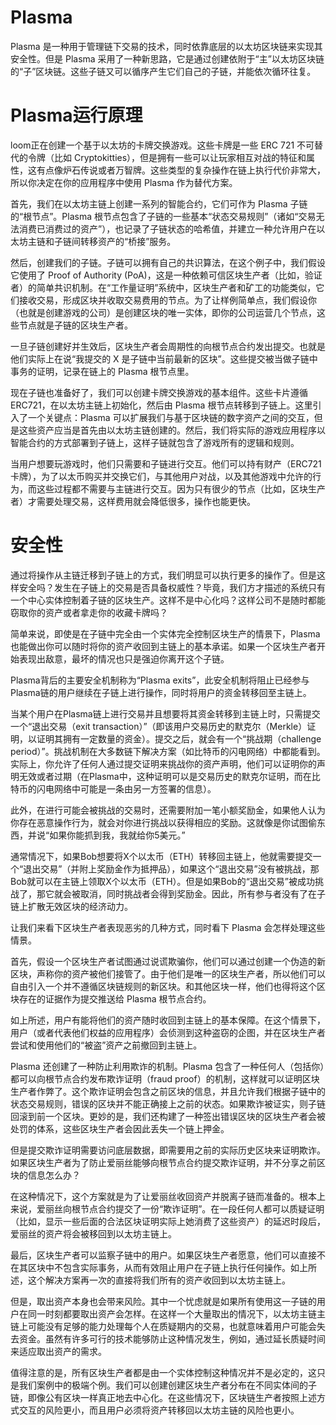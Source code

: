 # Plasma #
Plasma 是一种用于管理链下交易的技术，同时依靠底层的以太坊区块链来实现其安全性。但是 Plasma 采用了一种新思路，它是通过创建依附于“主”以太坊区块链的“子”区块链。这些子链又可以循序产生它们自己的子链，并能依次循环往复。

# Plasma运行原理 #
loom正在创建一个基于以太坊的卡牌交换游戏。这些卡牌是一些 ERC 721 不可替代的令牌（比如 Cryptokitties），但是拥有一些可以让玩家相互对战的特征和属性，这有点像炉石传说或者万智牌。这些类型的复杂操作在链上执行代价非常大，所以你决定在你的应用程序中使用 Plasma 作为替代方案。

首先，我们在以太坊主链上创建一系列的智能合约，它们可作为 Plasma 子链的“根节点”。Plasma 根节点包含了子链的一些基本“状态交易规则”（诸如“交易无法消费已消费过的资产”），也记录了子链状态的哈希值，并建立一种允许用户在以太坊主链和子链间转移资产的“桥接”服务。

然后，创建我们的子链。子链可以拥有自己的共识算法，在这个例子中，我们假设它使用了 Proof of Authority (PoA)，这是一种依赖可信区块生产者（比如，验证者）的简单共识机制。在“工作量证明”系统中，区块生产者和矿工的功能类似，它们接收交易，形成区块并收取交易费用的节点。为了让样例简单点，我们假设你（也就是创建游戏的公司）是创建区块的唯一实体，即你的公司运营几个节点，这些节点就是子链的区块生产者。

一旦子链创建好并生效后，区块生产者会周期性的向根节点合约发出提交。也就是他们实际上在说“我提交的 X 是子链中当前最新的区块”。这些提交被当做子链中事务的证明，记录在链上的 Plasma 根节点里。

现在子链也准备好了，我们可以创建卡牌交换游戏的基本组件。这些卡片遵循 ERC721，在以太坊主链上初始化，然后由 Plasma 根节点转移到子链上。这里引入了一个关键点：Plasma 可以扩展我们与基于区块链的数字资产之间的交互，但是这些资产应当是首先由以太坊主链创建的。然后，我们将实际的游戏应用程序以智能合约的方式部署到子链上，这样子链就包含了游戏所有的逻辑和规则。

当用户想要玩游戏时，他们只需要和子链进行交互。他们可以持有财产（ERC721 卡牌），为了以太币购买并交换它们，与其他用户对战，以及其他游戏中允许的行为，而这些过程都不需要与主链进行交互。因为只有很少的节点（比如，区块生产者）才需要处理交易，这样费用就会降低很多，操作也能更快。

# 安全性 #
通过将操作从主链迁移到子链上的方式，我们明显可以执行更多的操作了。但是这样安全吗？发生在子链上的交易是否具备权威性？毕竟，我们方才描述的系统只有一个中心实体控制着子链的区块生产。这样不是中心化吗？这样公司不是随时都能窃取你的资产或者拿走你的收藏卡牌吗？

简单来说，即使是在子链中完全由一个实体完全控制区块生产的情景下，Plasma 也能做出你可以随时将你的资产收回到主链上的基本承诺。如果一个区块生产者开始表现出敌意，最坏的情况也只是强迫你离开这个子链。

Plasma背后的主要安全机制称为“Plasma exits”，此安全机制将阻止已经参与Plasma链的用户继续在子链上进行操作，同时将用户的资金转移回至主链上。

当某个用户在Plasma链上进行交易并且想要将其资金转移到主链上时，只需提交一个“退出交易（exit transaction）”（即该用户交易历史的默克尔（Merkle）证明，以证明其拥有一定数量的资金）。提交之后，就会有一个“挑战期（challenge period）”。挑战机制在大多数链下解决方案（如比特币的闪电网络）中都能看到。实际上，你允许了任何人通过提交证明来挑战你的资产声明，他们可以证明你的声明无效或者过期（在Plasma中，这种证明可以是交易历史的默克尔证明，而在比特币的闪电网络中可能是一条由另一方签署的信息）。

此外，在进行可能会被挑战的交易时，还需要附加一笔小额奖励金，如果他人认为你存在恶意操作行为，就会对你进行挑战以获得相应的奖励。这就像是你试图偷东西，并说“如果你能抓到我，我就给你5美元。”

通常情况下，如果Bob想要将X个以太币（ETH）转移回主链上，他就需要提交一个“退出交易”（并附上奖励金作为抵押品），如果这个“退出交易”没有被挑战，那Bob就可以在主链上领取X个以太币（ETH）。但是如果Bob的“退出交易”被成功挑战了，那它就会被取消，同时挑战者会得到奖励金。因此，所有参与者没有了在子链上扩散无效区块的经济动力。

让我们来看下区块生产者表现恶劣的几种方式，同时看下 Plasma 会怎样处理这些情景。

首先，假设一个区块生产者试图通过说谎欺骗你，他们可以通过创建一个伪造的新区块，声称你的资产被他们接管了。由于他们是唯一的区块生产者，所以他们可以自由引入一个并不遵循区块链规则的新区块。和其他区块一样，他们也得将这个区块存在的证据作为提交推送给 Plasma 根节点合约。

如上所述，用户有能将他们的资产随时收回到主链上的基本保障。在这个情景下，用户（或者代表他们权益的应用程序）会侦测到这种盗窃的企图，并在区块生产者尝试和使用他们的“被盗”资产之前撤回到主链上。

Plasma 还创建了一种防止利用欺诈的机制。Plasma 包含了一种任何人（包括你）都可以向根节点合约发布欺诈证明（fraud proof）的机制，这样就可以证明区块生产者作弊了。这个欺诈证明会包含之前区块的信息，并且允许我们根据子链中的状态交易规则，错误的区块并不能正确接上之前的状态。如果欺诈被证实，则子链回滚到前一个区块。更妙的是，我们还构建了一种签出错误区块的区块生产者会被处罚的体系，这些区块生产者会因此丢失一个链上押金。

但是提交欺诈证明需要访问底层数据，即需要用之前的实际历史区块来证明欺诈。如果区块生产者为了防止爱丽丝能够向根节点合约提交欺诈证明，并不分享之前区块的信息怎么办？

在这种情况下，这个方案就是为了让爱丽丝收回资产并脱离子链而准备的。根本上来说，爱丽丝向根节点合约提交了一份“欺诈证明”。在一段任何人都可以质疑证明（比如，显示一些后面的合法区块证明实际上她消费了这些资产）的延迟时段后，爱丽丝的资产将会被移回到以太坊主链上。

最后，区块生产者可以监察子链中的用户。如果区块生产者愿意，他们可以直接不在其区块中不包含实际事务，从而有效阻止用户在子链上执行任何操作。如上所述，这个解决方案再一次的直接将我们所有的资产收回到以太坊主链上。

但是，取出资产本身也会带来风险。其中一个忧虑就是如果所有使用这一子链的用户在同一时刻都要取出资产会怎样。在这样一个大量取出的情况下，以太坊主链主链上可能没有足够的能力处理每个人在质疑期内的交易，也就意味着用户可能会失去资金。虽然有许多可行的技术能够防止这种情况发生，例如，通过延长质疑时间来适应取出资产的需求。

值得注意的是，所有区块生产者都是由一个实体控制这种情况并不是必定的，这只是我们案例中的极端个例。我们可以创建创建区块生产者分布在不同实体间的子链，即像公有区块一样真正地去中心化。在这些情况下，区块链生产者按照上述方式交互的风险更小，而且用户必须将资产转移回以太坊主链的风险也更小。

